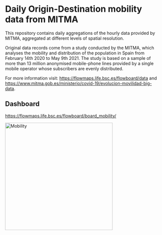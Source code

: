 # Daily Origin-Destination mobility data from MITMA

This repository contains daily aggregations of the hourly data provided by MITMA, aggregated at different levels of spatial resolution.

Original data records come from a study conducted by the MITMA, which analyses the mobility and distribution of the population in Spain from February 14th 2020 to May 9th 2021. The study is based on a sample of more than 13 million anonymised mobile-phone lines provided by a single mobile operator whose subscribers are evenly distributed.

For more information visit: https://flowmaps.life.bsc.es/flowboard/data and https://www.mitma.gob.es/ministerio/covid-19/evolucion-movilidad-big-data.

## Dashboard

https://flowmaps.life.bsc.es/flowboard/board_mobility/

<a href="https://flowmaps.life.bsc.es/flowboard/board_mobility/">
  <img src="https://i.ibb.co/MMHX6DD/image.png"
     alt="Mobility"
     height=350/>
</a>  
